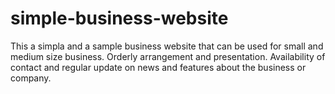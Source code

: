 # simple-business-website
This a simpla and a sample business website that can be used for small and medium size business.
Orderly arrangement and presentation.
Availability of contact and regular update on news and features about the business or company.
